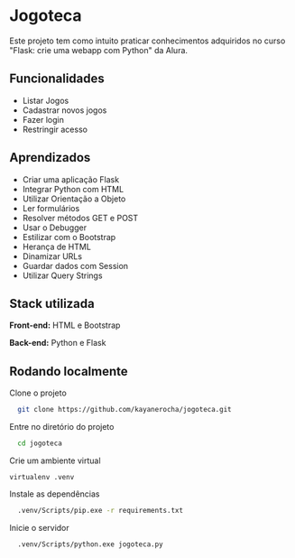 
# Jogoteca

Este projeto tem como intuito praticar conhecimentos adquiridos no curso "Flask: crie uma webapp com Python" da Alura.



## Funcionalidades

- Listar Jogos
- Cadastrar novos jogos
- Fazer login
- Restringir acesso


## Aprendizados

- Criar uma aplicação Flask
- Integrar Python com HTML
- Utilizar Orientação a Objeto
- Ler formulários
- Resolver métodos GET e POST
- Usar o Debugger
- Estilizar com o Bootstrap
- Herança de HTML
- Dinamizar URLs
- Guardar dados com Session
- Utilizar Query Strings


## Stack utilizada

**Front-end:** HTML e Bootstrap

**Back-end:** Python e Flask


## Rodando localmente

Clone o projeto

```bash
  git clone https://github.com/kayanerocha/jogoteca.git
```

Entre no diretório do projeto

```bash
  cd jogoteca
```

Crie um ambiente virtual

```
virtualenv .venv
```

Instale as dependências

```bash
  .venv/Scripts/pip.exe -r requirements.txt
```

Inicie o servidor

```bash
  .venv/Scripts/python.exe jogoteca.py
```

